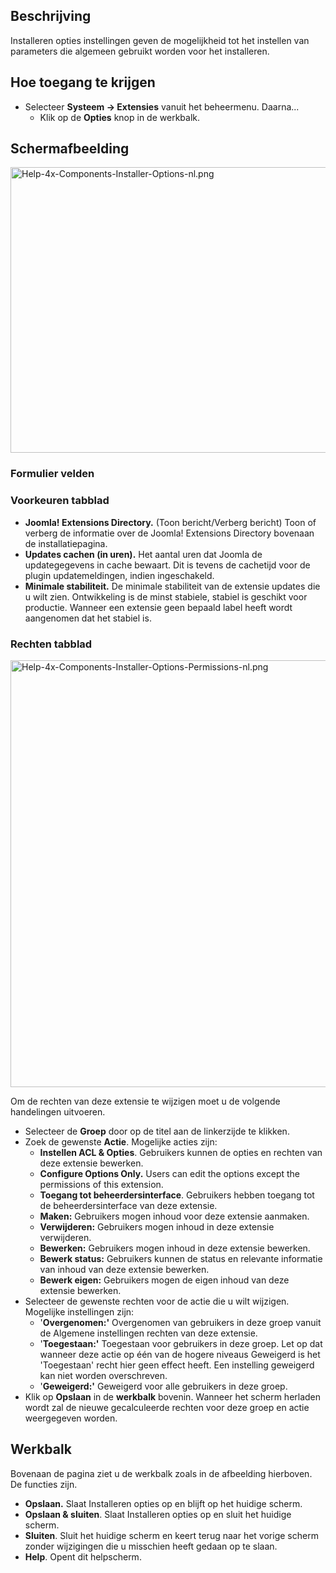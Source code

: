 <!-- Filename: Help4.x:Installer:_Options / Display title: Installeren: Opties -->

## Beschrijving

Installeren opties instellingen geven de mogelijkheid tot het instellen
van parameters die algemeen gebruikt worden voor het installeren.

## Hoe toegang te krijgen

- Selecteer **Systeem **→** Extensies** vanuit het beheermenu. Daarna...
  - Klik op de **Opties** knop in de werkbalk.

## Schermafbeelding

<img
src="https://docs.joomla.org/images/thumb/b/b7/Help-4x-Components-Installer-Options-nl.png/800px-Help-4x-Components-Installer-Options-nl.png"
decoding="async"
srcset="https://docs.joomla.org/images/thumb/b/b7/Help-4x-Components-Installer-Options-nl.png/1200px-Help-4x-Components-Installer-Options-nl.png 1.5x, https://docs.joomla.org/images/b/b7/Help-4x-Components-Installer-Options-nl.png 2x"
data-file-width="1201" data-file-height="686" width="800" height="457"
alt="Help-4x-Components-Installer-Options-nl.png" />

### Formulier velden

### Voorkeuren tabblad

- **Joomla! Extensions Directory.** (Toon bericht/Verberg bericht) Toon
  of verberg de informatie over de Joomla! Extensions Directory bovenaan
  de installatiepagina.
- **Updates cachen (in uren).** Het aantal uren dat Joomla de
  updategegevens in cache bewaart. Dit is tevens de cachetijd voor de
  plugin updatemeldingen, indien ingeschakeld.
- **Minimale stabiliteit.** De minimale stabiliteit van de extensie
  updates die u wilt zien. Ontwikkeling is de minst stabiele, stabiel is
  geschikt voor productie. Wanneer een extensie geen bepaald label heeft
  wordt aangenomen dat het stabiel is.

### Rechten tabblad

<img
src="https://docs.joomla.org/images/thumb/f/fd/Help-4x-Components-Installer-Options-Permissions-nl.png/800px-Help-4x-Components-Installer-Options-Permissions-nl.png"
decoding="async"
srcset="https://docs.joomla.org/images/f/fd/Help-4x-Components-Installer-Options-Permissions-nl.png 1.5x"
data-file-width="860" data-file-height="734" width="800" height="683"
alt="Help-4x-Components-Installer-Options-Permissions-nl.png" />

  
Om de rechten van deze extensie te wijzigen moet u de volgende
handelingen uitvoeren.

- Selecteer de **Groep** door op de titel aan de linkerzijde te klikken.
- Zoek de gewenste **Actie**. Mogelijke acties zijn:
  - **Instellen ACL & Opties**. Gebruikers kunnen de opties en rechten
    van deze extensie bewerken.
  - **Configure Options Only.** Users can edit the options except the
    permissions of this extension.
  - **Toegang tot beheerdersinterface**. Gebruikers hebben toegang tot
    de beheerdersinterface van deze extensie.
  - **Maken:** Gebruikers mogen inhoud voor deze extensie aanmaken.
  - **Verwijderen:** Gebruikers mogen inhoud in deze extensie
    verwijderen.
  - **Bewerken:** Gebruikers mogen inhoud in deze extensie bewerken.
  - **Bewerk status:** Gebruikers kunnen de status en relevante
    informatie van inhoud van deze extensie bewerken.
  - **Bewerk eigen:** Gebruikers mogen de eigen inhoud van deze extensie
    bewerken.
- Selecteer de gewenste rechten voor de actie die u wilt wijzigen.
  Mogelijke instellingen zijn:
  - '**Overgenomen:'** Overgenomen van gebruikers in deze groep vanuit
    de Algemene instellingen rechten van deze extensie.
  - '**Toegestaan:'** Toegestaan voor gebruikers in deze groep. Let op
    dat wanneer deze actie op één van de hogere niveaus Geweigerd is het
    'Toegestaan' recht hier geen effect heeft. Een instelling geweigerd
    kan niet worden overschreven.
  - '**Geweigerd:'** Geweigerd voor alle gebruikers in deze groep.
- Klik op **Opslaan** in de **werkbalk** bovenin. Wanneer het scherm
  herladen wordt zal de nieuwe gecalculeerde rechten voor deze groep en
  actie weergegeven worden.

## Werkbalk

Bovenaan de pagina ziet u de werkbalk zoals in de afbeelding hierboven.
De functies zijn.

- **Opslaan.** Slaat Installeren opties op en blijft op het huidige
  scherm.
- **Opslaan & sluiten**. Slaat Installeren opties op en sluit het
  huidige scherm.
- **Sluiten**. Sluit het huidige scherm en keert terug naar het vorige
  scherm zonder wijzigingen die u misschien heeft gedaan op te slaan.
- **Help**. Opent dit helpscherm.
